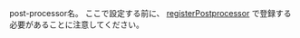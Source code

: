 post-processor名。 ここで設定する前に、
<a href="#!/api/Ext.ClassManager-method-registerPostprocessor" rel="Ext.ClassManager-method-registerPostprocessor" class="docClass">registerPostprocessor</a>
で登録する必要があることに注意してください。
